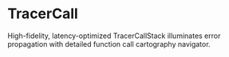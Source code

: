 # TracerCall
High-fidelity, latency-optimized TracerCallStack illuminates error propagation with detailed function call cartography navigator.

